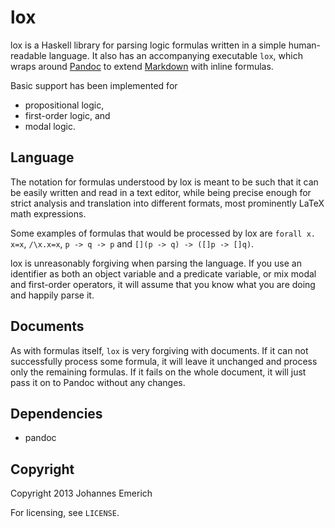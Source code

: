 lox
===

lox is a Haskell library for parsing logic formulas written in a simple
human-readable language. It also has an accompanying executable `lox`, which
wraps around [Pandoc](http://johnmacfarlane.net/pandoc/) to extend
[Markdown](http://daringfireball.net/projects/markdown/) with inline formulas.

Basic support has been implemented for

- propositional logic,
- first-order logic, and
- modal logic.

Language
--------

The notation for formulas understood by lox is meant to be such that it can be
easily written and read in a text editor, while being precise enough for strict
analysis and translation into different formats, most prominently LaTeX math
expressions.

Some examples of formulas that would be processed by lox are `forall x. x=x`,
`/\x.x=x`, `p -> q -> p` and `[](p -> q) -> ([]p -> []q)`.

lox is unreasonably forgiving when parsing the language. If you use an identifier
as both an object variable and a predicate variable, or mix modal and first-order
operators, it will assume that you know what you are doing and happily parse it.

Documents
---------

As with formulas itself, `lox` is very forgiving with documents. If it can not
successfully process some formula, it will leave it unchanged and process only the
remaining formulas. If it fails on the whole document, it will just pass it on to
Pandoc without any changes.

Dependencies
------------

- pandoc

Copyright
---------

Copyright 2013 Johannes Emerich

For licensing, see `LICENSE`.
